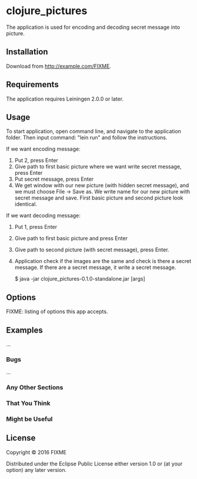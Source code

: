 # clojure_pictures

The application is used for encoding and decoding secret message into picture. 

## Installation

Download from http://example.com/FIXME.
## Requirements

The application requires Leiningen 2.0.0 or later.

## Usage

To start application, open command line, and navigate to the application folder. Then input command: "lein run" and follow the instructions.

 If we want encoding message:

1.	Put 2, press Enter
2.	Give path to first basic picture where we want write secret message, press Enter
3.	Put secret message, press Enter
4.	We get window with our new picture (with hidden secret message), and we must choose File -> Save as. We write name for our     new picture with secret message and save.
   First basic picture and second picture look identical.

If we want decoding message:

1.	Put 1, press Enter
2.	Give path to first basic picture and press Enter
3.	Give path to second picture (with secret message), press Enter. 
4.	Application check if the images are the same and check is there a secret message. If there are a secret message, it write a secret message.


    $ java -jar clojure_pictures-0.1.0-standalone.jar [args]

## Options

FIXME: listing of options this app accepts.

## Examples

...

### Bugs

...

### Any Other Sections
### That You Think
### Might be Useful

## License

Copyright © 2016 FIXME

Distributed under the Eclipse Public License either version 1.0 or (at
your option) any later version.

